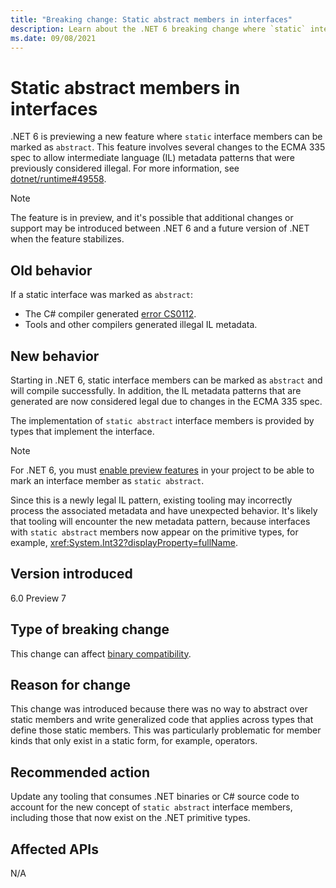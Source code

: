 ```yaml
---
title: "Breaking change: Static abstract members in interfaces"
description: Learn about the .NET 6 breaking change where `static` interface members can now be marked `abstract`.
ms.date: 09/08/2021
---
```

# Static abstract members in interfaces

.NET 6 is previewing a new feature where `static` interface members can be marked as `abstract`. This feature involves several changes to the ECMA 335 spec to allow intermediate language (IL) metadata patterns that were previously considered illegal. For more information, see [dotnet/runtime#49558](https://github.com/dotnet/runtime/issues/49558).

> [!NOTE]
> The feature is in preview, and it's possible that additional changes or support may be introduced between .NET 6 and a future version of .NET when the feature stabilizes.

## Old behavior

If a static interface was marked as `abstract`:

- The C# compiler generated [error CS0112](../../../../csharp/misc/cs0112.md).
- Tools and other compilers generated illegal IL metadata.

## New behavior

Starting in .NET 6, static interface members can be marked as `abstract` and will compile successfully. In addition, the IL metadata patterns that are generated are now considered legal due to changes in the ECMA 335 spec.

The implementation of `static abstract` interface members is provided by types that implement the interface.

> [!NOTE]
> For .NET 6, you must [enable preview features](../../../project-sdk/msbuild-props.md#enablepreviewfeatures) in your project to be able to mark an interface member as `static abstract`.

Since this is a newly legal IL pattern, existing tooling may incorrectly process the associated metadata and have unexpected behavior. It's likely that tooling will encounter the new metadata pattern, because interfaces with `static abstract` members now appear on the primitive types, for example, <xref:System.Int32?displayProperty=fullName>.

## Version introduced

6.0 Preview 7

## Type of breaking change

This change can affect [binary compatibility](../../categories.md#binary-compatibility).

## Reason for change

This change was introduced because there was no way to abstract over static members and write generalized code that applies across types that define those static members. This was particularly problematic for member kinds that only exist in a static form, for example, operators.

## Recommended action

Update any tooling that consumes .NET binaries or C# source code to account for the new concept of `static abstract` interface members, including those that now exist on the .NET primitive types.

## Affected APIs

N/A
